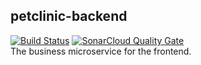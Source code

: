 ## petclinic-backend
[![Build Status](https://travis-ci.com/jferrater/petclinic-app.svg?branch=master)](https://travis-ci.com/jferrater/petclinic-app) [![SonarCloud Quality Gate](https://sonarcloud.io/api/project_badges/measure?project=jferrater_petclinic-backend&metric=alert_status)](https://sonarcloud.io/dashboard?id=jferrater_petclinic-backend)
<br>
The business microservice for the frontend.
